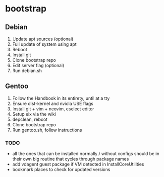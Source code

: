 # bootstrap

## Debian

1. Update apt sources (optional)
2. Full update of system using apt
3. Reboot
4. Install git
5. Clone bootstrap repo
6. Edit server flag (optional)
7. Run debian.sh

## Gentoo

1. Follow the Handbook in its entirety, until at a tty
2. Ensure dist-kernel and nvidia USE flags
3. Install git + vim + neovim, eselect editor
3. Setup eix via the wiki
4. depclean, reboot
5. Clone bootstrap repo
6. Run gentoo.sh, follow instructions

### TODO

- all the ones that can be installed normally / without configs should be in their own big routine that cycles through package names
- add vdagent guest package if VM detected in InstallCoreUtilities
- bookmark places to check for updated versions
